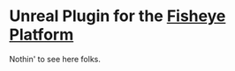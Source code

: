 # Unreal Plugin for the [Fisheye Platform](https://github.com/AI-LA-Community/fisheye)

Nothin' to see here folks.
